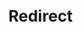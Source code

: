 ﻿---
layout: src/layouts/Redirect.astro
title: Redirect
redirect: /docs/releases/issue-tracking/azure-devops
pubDate:  2023-01-01
navSearch: false
navSitemap: false
navMenu: false
---

